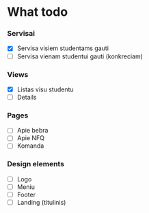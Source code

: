 # What todo

### Servisai
- [x] Servisa visiem studentams gauti
- [ ] Servisa vienam studentui gauti (konkreciam)

### Views
- [x] Listas visu studentu
- [ ] Details

### Pages
- [ ] Apie bebra
- [ ] Apie NFQ
- [ ] Komanda

### Design elements
- [ ] Logo
- [ ] Meniu
- [ ] Footer
- [ ] Landing (titulinis)
